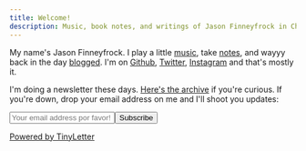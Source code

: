 ```yaml
---
title: Welcome!
description: Music, book notes, and writings of Jason Finneyfrock in Charleston SC.
---
```

My name's Jason Finneyfrock. I play a little [music](/music), take [notes](/notes/), and wayyy back in the day [blogged](/blog/). I'm on [Github](https://github.com/frockenstein), [Twitter](https://twitter.com/frockenstein), [Instagram](https://instagram.com/frockenstein/) and that's mostly it.

I'm doing a newsletter these days. [Here's the archive](https://tinyletter.com/frockenstein/archive) if you're curious. If you're down, drop your email address on me and I'll shoot you updates:


<form class="newsletter" action="https://tinyletter.com/frockenstein" method="post" target="popupwindow" onsubmit="window.open('https://tinyletter.com/frockenstein', 'popupwindow', 'scrollbars=yes,width=800,height=600');return true"><input type="email" name="email" id="tlemail" placeholder="Your email address por favor!" /><input type="hidden" value="1" name="embed"/><input type="submit" value="Subscribe" /><p><a class="tinyletter" href="https://tinyletter.com" target="_blank">Powered by TinyLetter</a></p></form>


